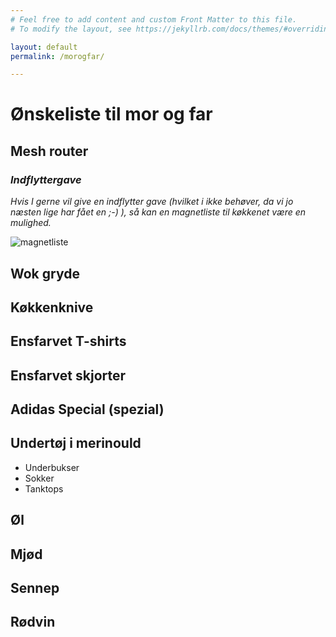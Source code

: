 ```yaml
---
# Feel free to add content and custom Front Matter to this file.
# To modify the layout, see https://jekyllrb.com/docs/themes/#overriding-theme-defaults

layout: default
permalink: /morogfar/

---
```


# Ønskeliste til mor og far


## Mesh router


### *Indflyttergave*
*Hvis I gerne vil give en indflytter gave (hvilket i ikke behøver, da vi jo næsten lige har fået en ;-) ), så kan en magnetliste til køkkenet være en mulighed.*

![magnetliste](https://www.ikea.com/PIAimages/0464060_PE609170_S3.JPG "Logo Title Text 1")

## Wok gryde


## Køkkenknive


## Ensfarvet T-shirts


## Ensfarvet skjorter


## Adidas Special (spezial)


## Undertøj i merinould
 - Underbukser
 - Sokker
 - Tanktops


## Øl


## Mjød


## Sennep


## Rødvin
